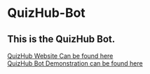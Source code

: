 # QuizHub-Bot

## This is the QuizHub Bot. 

<a target = "_blank" href="https://github.com/srmoola/QuizHub">QuizHub Website Can be found here</a>
<br>
<a target = "_blank" href="https://www.youtube.com/watch?v=pbD6zkgAjD8">QuizHub Bot Demonstration can be found here</a>
